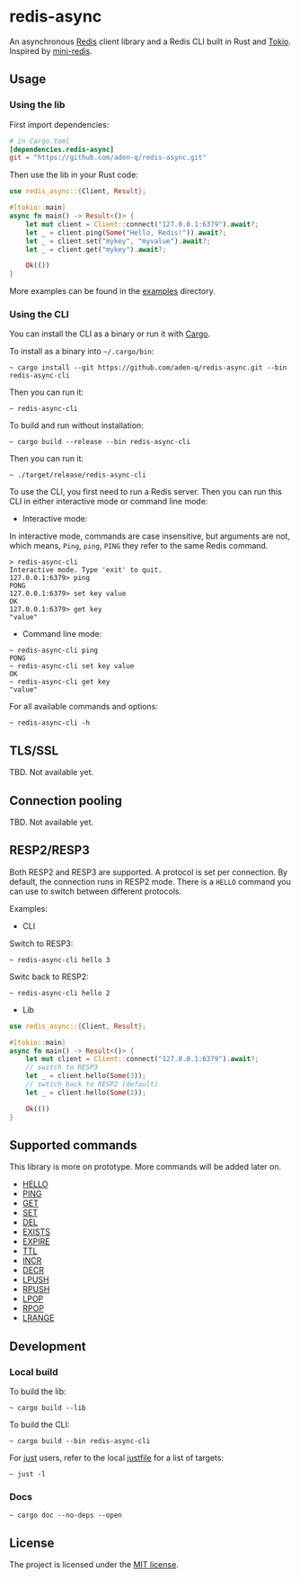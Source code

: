 # redis-async

An asynchronous [Redis][18] client library and a Redis CLI built in Rust and [Tokio][1]. Inspired by [mini-redis][2].

## Usage

### Using the lib

First import dependencies:

```TOML
# in Cargo.toml
[dependencies.redis-async]
git = "https://github.com/aden-q/redis-async.git"
```

Then use the lib in your Rust code:

```Rust
use redis_async::{Client, Result};

#[tokio::main]
async fn main() -> Result<()> {
    let mut client = Client::connect("127.0.0.1:6379").await?;
    let _ = client.ping(Some("Hello, Redis!")).await?;
    let _ = client.set("mykey", "myvalue").await?;
    let _ = client.get("mykey").await?;

    Ok(())
}
```

More examples can be found in the [examples](./examples/) directory.

### Using the CLI

You can install the CLI as a binary or run it with [Cargo][3].

To install as a binary into `~/.cargo/bin`:

```shell
~ cargo install --git https://github.com/aden-q/redis-async.git --bin redis-async-cli
```

Then you can run it:

```shell
~ redis-async-cli
```

To build and run without installation:

```shell
~ cargo build --release --bin redis-async-cli
```

Then you can run it:

```shell
~ ./target/release/redis-async-cli
```

To use the CLI, you first need to run a Redis server. Then you can run this CLI in either interactive mode or command line mode:

+ Interactive mode:

In interactive mode, commands are case insensitive, but arguments are not, which means, `Ping`, `ping`, `PING` they refer to the same Redis command.

```shell
> redis-async-cli
Interactive mode. Type 'exit' to quit.
127.0.0.1:6379> ping
PONG
127.0.0.1:6379> set key value    
OK
127.0.0.1:6379> get key
"value"
```

+ Command line mode:

```shell
~ redis-async-cli ping
PONG
~ redis-async-cli set key value
OK
~ redis-async-cli get key
"value"
```

For all available commands and options:

```shell
~ redis-async-cli -h
```

## TLS/SSL

TBD. Not available yet.

## Connection pooling

TBD. Not available yet.

## RESP2/RESP3

Both RESP2 and RESP3 are supported. A protocol is set per connection.
By default, the connection runs in RESP2 mode. There is a `HELLO` command you can
use to switch between different protocols.

Examples:

+ CLI

Switch to RESP3:

```shell
~ redis-async-cli hello 3
```

Switc back to RESP2:

```shell
~ redis-async-cli hello 2
```

+ Lib

```Rust
use redis_async::{Client, Result};

#[tokio::main]
async fn main() -> Result<()> {
    let mut client = Client::connect("127.0.0.1:6379").await?;
    // switch to RESP3
    let _ = client.hello(Some(3));
    // swtich back to RESP2 (default)
    let _ = client.hello(Some(2));

    Ok(())
}
```

## Supported commands

This library is more on prototype. More commands will be added later on.

+ [HELLO][20]
+ [PING][4]
+ [GET][5]
+ [SET][6]
+ [DEL][7]
+ [EXISTS][8]
+ [EXPIRE][9]
+ [TTL][10]
+ [INCR][11]
+ [DECR][12]
+ [LPUSH][13]
+ [RPUSH][14]
+ [LPOP][15]
+ [RPOP][16]
+ [LRANGE][17]

## Development

### Local build

To build the lib:

```shell
~ cargo build --lib
```

To build the CLI:

```shell
~ cargo build --bin redis-async-cli
```

For [just][19] users, refer to the local [justfile](./justfile) for a list of targets:

```shell
~ just -l
```

### Docs

```shell
~ cargo doc --no-deps --open
```

## License

The project is licensed under the [MIT license](./LICENSE).

[1]: https://tokio.rs/
[2]: https://github.com/tokio-rs/mini-redis
[3]: https://github.com/rust-lang/cargo
[4]: https://redis.io/docs/latest/commands/ping/
[5]: https://redis.io/docs/latest/commands/get/
[6]: https://redis.io/docs/latest/commands/set/
[7]: https://redis.io/docs/latest/commands/del/
[8]: https://redis.io/docs/latest/commands/exists/
[9]: https://redis.io/docs/latest/commands/expire/
[10]: https://redis.io/docs/latest/commands/ttl/
[11]: https://redis.io/docs/latest/commands/incr/
[12]: https://redis.io/docs/latest/commands/decr/
[13]: https://redis.io/docs/latest/commands/lpush/
[14]: https://redis.io/docs/latest/commands/rpush/
[15]: https://redis.io/docs/latest/commands/lpop/
[16]: https://redis.io/docs/latest/commands/rpop/
[17]: https://redis.io/docs/latest/commands/lrange/
[18]: https://redis.io/
[19]: https://github.com/casey/just
[20]: https://redis.io/docs/latest/commands/hello/

